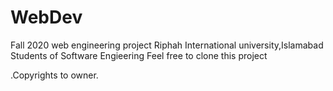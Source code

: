 # WebDev
Fall 2020 web engineering project
Riphah International university,Islamabad
Students of Software Engieering
Feel free to clone this project

.Copyrights to owner.
